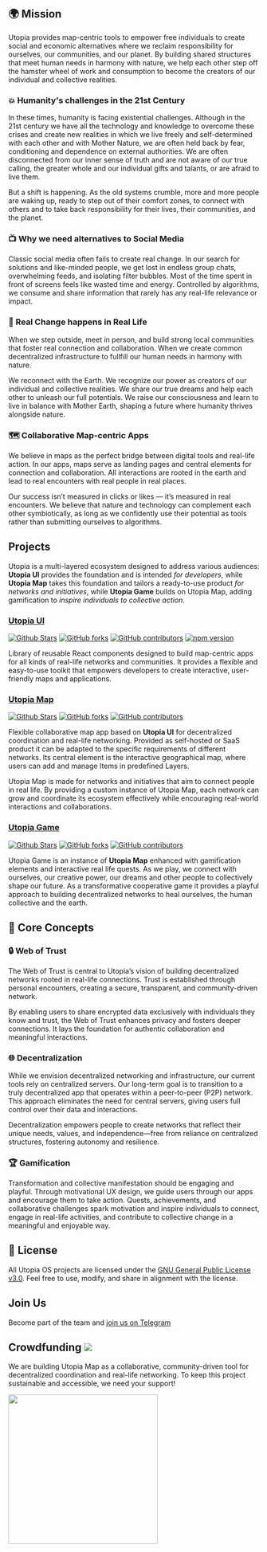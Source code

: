 ## 🌍 **Mission**

Utopia provides map-centric tools to empower free individuals to create social and economic alternatives where we reclaim responsibility for ourselves, our communities, and our planet. By building shared structures that meet human needs in harmony with nature, we help each other step off the hamster wheel of work and consumption to become the creators of our individual and collective realities.

### 💥 **Humanity's challenges in the 21st Century**

In these times, humanity is facing existential challenges. Although in the 21st century we have all the technology and knowledge to overcome these crises and create new realities in which we live freely and self-determined with each other and with Mother Nature, we are often held back by fear, conditioning and dependence on external authorities. We are often disconnected from our inner sense of truth and are not aware of our true calling, the greater whole and our individual gifts and talants, or are afraid to live them.

But a shift is happening. As the old systems crumble, more and more people are waking up, ready to step out of their comfort zones, to connect with others and to take back responsibility for their lives, their communities, and the planet. 

### 📺 Why we need alternatives to Social Media

Classic social media often fails to create real change. In our search for solutions and like-minded people, we get lost in endless group chats, overwhelming feeds, and isolating filter bubbles. Most of the time spent in front of screens feels like wasted time and energy. Controlled by algorithms, we consume and share information that rarely has any real-life relevance or impact.  


### 🌳 Real Change happens in Real Life  

When we step outside, meet in person, and build strong local communities that foster real connection and collaboration. When we create common decentralized infrastructure to fullfill our human needs in harmony with nature.

We reconnect with the Earth. We recognize our power as creators of our individual and collective realities. We share our true dreams and help each other to unleash our full potentials. We raise our consciousness and learn to live in balance with Mother Earth, shaping a future where humanity thrives alongside nature.

### 🗺️ Collaborative Map-centric Apps

We believe in maps as the perfect bridge between digital tools and real-life action. In our apps, maps serve as landing pages and central elements for connection and collaboration. All interactions are rooted in the earth and lead to real encounters with real people in real places.

Our success isn’t measured in clicks or likes — it’s measured in real encounters. We believe that nature and technology can complement each other symbiotically, as long as we confidently use their potential as tools rather than submitting ourselves to algorithms.  

##  Projects

Utopia is a multi-layered ecosystem designed to address various audiences: **Utopia UI** provides the foundation and is intended *for developers*, while **Utopia Map** takes this foundation and tailors a ready-to-use product *for networks and initiatives*, while **Utopia Game** builds on Utopia Map, adding gamification to *inspire individuals to collective action*.

### [Utopia UI](https://github.com/utopia-os/utopia-ui)
[![Github Stars](https://img.shields.io/github/stars/utopia-os/utopia-ui)](https://github.com/utopia-os/utopia-ui/stargazers) [![GitHub forks](https://img.shields.io/github/forks/utopia-os/utopia-ui)](https://github.com/utopia-os/utopia-ui/forks) [![GitHub contributors](https://img.shields.io/github/contributors/utopia-os/utopia-ui)](https://github.com/utopia-os/utopia-ui/graphs/contributors) [![npm version](https://img.shields.io/npm/v/utopia-ui.svg)](https://www.npmjs.com/package/utopia-ui)

Library of reusable React components designed to build map-centric apps for all kinds of real-life networks and communities. It provides a flexible and easy-to-use toolkit that empowers developers to create interactive, user-friendly maps and applications.

### [Utopia Map](https://github.com/utopia-os/utopia-map)
[![Github Stars](https://img.shields.io/github/stars/utopia-os/utopia-map)](https://github.com/utopia-os/utopia-map/stargazers) [![GitHub forks](https://img.shields.io/github/forks/utopia-os/utopia-map)](https://github.com/utopia-os/utopia-map/forks)
[![GitHub contributors](https://img.shields.io/github/contributors/utopia-os/utopia-map)](https://github.com/utopia-os/utopia-map/graphs/contributors)



Flexible collaborative map app based on **Utopia UI** for decentralized coordination and real-life networking. Provided as self-hosted or SaaS product it can be adapted to the specific requirements of different networks. Its central element is the interactive geographical map, where users can add and manage Items in predefined Layers.

Utopia Map is made for networks and initiatives that aim to connect people in real life. By providing a custom instance of Utopia Map, each network can grow and coordinate its ecosystem effectively while encouraging real-world interactions and collaborations.

### [Utopia Game](https://github.com/utopia-os/utopia-game)
[![Github Stars](https://img.shields.io/github/stars/utopia-os/utopia-game)](https://github.com/utopia-os/utopia-game/stargazers) [![GitHub forks](https://img.shields.io/github/forks/utopia-os/utopia-game)](https://github.com/utopia-os/utopia-game/forks)
[![GitHub contributors](https://img.shields.io/github/contributors/utopia-os/utopia-game)](https://github.com/utopia-os/utopia-game/graphs/contributors)

Utopia Game is an instance of **Utopia Map** enhanced with gamification elements and interactive real life quests. As we play, we connect with ourselves, our creative power, our dreams and other people to collectively shape our future. As a transformative cooperative game it provides a playful approach to building decentralized networks to heal ourselves, the human collective and the earth.

## 🔑 Core Concepts

### 🔒 Web of Trust
The Web of Trust is central to Utopia’s vision of building decentralized networks rooted in real-life connections. Trust is established through personal encounters, creating a secure, transparent, and community-driven network.  

By enabling users to share encrypted data exclusively with individuals they know and trust, the Web of Trust enhances privacy and fosters deeper connections. It lays the foundation for authentic collaboration and meaningful interactions.

### 🌐 Decentralization
While we envision decentralized networking and infrastructure, our current tools rely on centralized servers. Our long-term goal is to transition to a truly decentralized app that operates within a peer-to-peer (P2P) network. This approach eliminates the need for central servers, giving users full control over their data and interactions.

Decentralization empowers people to create networks that reflect their unique needs, values, and independence—free from reliance on centralized structures, fostering autonomy and resilience.

### 🏆 Gamification

Transformation and collective manifestation should be engaging and playful. Through motivational UX design, we guide users through our apps and encourage them to take action. Quests, achievements, and collaborative challenges spark motivation and inspire individuals to connect, engage in real-life activities, and contribute to collective change in a meaningful and enjoyable way.

## 📜 License

All Utopia OS projects are licensed under the [GNU General Public License v3.0](https://github.com/utopia-os/utopia-ui/blob/main/LICENSE). Feel free to use, modify, and share in alignment with the license.

## Join Us

Become part of the team and [join us on Telegram](https://t.me/UtopiaMap)

## Crowdfunding [![](https://img.shields.io/opencollective/backers/utopia-project)](https://opencollective.com/utopia-project#section-contributors)  
We are building Utopia Map as a collaborative, community-driven tool for decentralized coordination and real-life networking. To keep this project sustainable and accessible, we need your support!

<a href="https://opencollective.com/utopia-project">
    <img width="300" src="https://opencollective.com/utopia-project/donate/button@2x.png?color=blue" />
</a>



